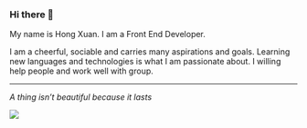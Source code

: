 ### Hi there 👋

My name is Hong Xuan. I am a Front End Developer. 

I am a cheerful, sociable and carries many aspirations and goals. Learning new languages and technologies is what I am passionate about. I willing help people and work well with group.

------------------------------------
*A thing isn’t beautiful because it lasts*

<img src="https://media.giphy.com/media/LmNwrBhejkK9EFP504/giphy.gif" />
<!--
**xuanvan229/xuanvan229** is a ✨ _special_ ✨ repository because its `README.md` (this file) appears on your GitHub profile.

Here are some ideas to get you started:

- 🔭 I’m currently working on ...
- 🌱 I’m currently learning ...
- 👯 I’m looking to collaborate on ...
- 🤔 I’m looking for help with ...
- 💬 Ask me about ...
- 📫 How to reach me: ...
- 😄 Pronouns: ...
- ⚡ Fun fact: ...
-->

